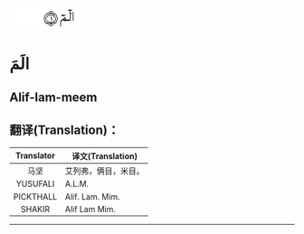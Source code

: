 ![002:001](images/002_001.gif)

# الَمَ

## Alif-lam-meem

## 翻译(Translation)：

| Translator | 译文(Translation)    |
| :--------: | -------------------- |
|    马坚    | 艾列弗，俩目，米目。 |
|  YUSUFALI  | A.L.M.               |
| PICKTHALL  | Alif. Lam. Mim.      |
|   SHAKIR   | Alif Lam Mim.        |

---

